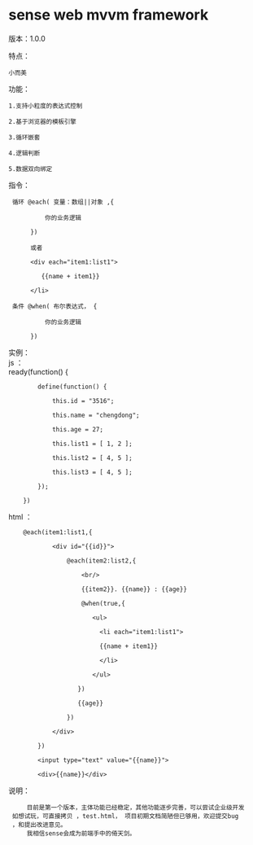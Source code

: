 # sense web mvvm framework

版本：1.0.0   

特点：   

    小而美  
    
功能：  

    1.支持小粒度的表达式控制  
    
    2.基于浏览器的模板引擎  
    
    3.循环嵌套  
    
    4.逻辑判断  
    
    5.数据双向绑定
    
指令：

     循环 @each( 变量：数组||对象 ,{  
     
              你的业务逻辑  
              
          })   
          
          或者   
          
          <div each="item1:list1">   
          
             {{name + item1}}  
             
          </li>   
          
     条件 @when( 布尔表达式， {   
     
              你的业务逻辑   
              
          })    
实例：  
  js   ：   
        ready(function() {  
        
        	define(function() {   
        	
        		this.id = "3516";   
        		
        		this.name = "chengdong";   
        		
        		this.age = 27;   
        		
        		this.list1 = [ 1, 2 ];   
        		
        		this.list2 = [ 4, 5 ];  
        		
        		this.list3 = [ 4, 5 ];  
        		
        	});   
        	
        })   
        
  html ：    
  
        @each(item1:list1,{  
        
        		<div id="{{id}}">  
        		
        			@each(item2:list2,{   
        			
        			    <br/>   
        			    
        			    {{item2}}. {{name}} : {{age}}   
        			    
        			    @when(true,{   
        			    
        			       <ul>   
        			       
        			         <li each="item1:list1">   
        			         
        			         {{name + item1}}   
        			         
        			         </li>   
        			         
        			       </ul>   
        			       
        			   })   
        			   
        			   {{age}}   
        			   
        			})   
        			
        		</div>   
        		
        	})   
        	
        	<input type="text" value="{{name}}">    
        	
        	<div>{{name}}</div>    
        	
说明：  
 
         目前是第一个版本，主体功能已经稳定，其他功能逐步完善，可以尝试企业级开发
     如想试玩，可直接拷贝 ，test.html， 项目初期文档简陋但已够用，欢迎提交bug
     ，和提出改进意见。
         我相信sense会成为前端手中的倚天剑。


